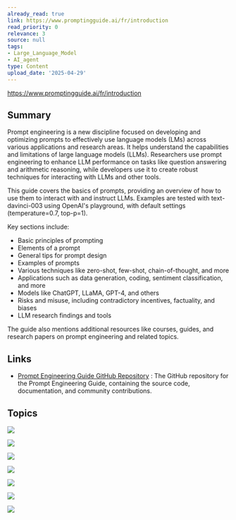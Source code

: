 ```yaml
---
already_read: true
link: https://www.promptingguide.ai/fr/introduction
read_priority: 0
relevance: 3
source: null
tags:
- Large_Language_Model
- AI_agent
type: Content
upload_date: '2025-04-29'
---
```


https://www.promptingguide.ai/fr/introduction
## Summary

Prompt engineering is a new discipline focused on developing and optimizing prompts to effectively use language models (LMs) across various applications and research areas. It helps understand the capabilities and limitations of large language models (LLMs). Researchers use prompt engineering to enhance LLM performance on tasks like question answering and arithmetic reasoning, while developers use it to create robust techniques for interacting with LLMs and other tools.

This guide covers the basics of prompts, providing an overview of how to use them to interact with and instruct LLMs. Examples are tested with text-davinci-003 using OpenAI's playground, with default settings (temperature=0.7, top-p=1).

Key sections include:
- Basic principles of prompting
- Elements of a prompt
- General tips for prompt design
- Examples of prompts
- Various techniques like zero-shot, few-shot, chain-of-thought, and more
- Applications such as data generation, coding, sentiment classification, and more
- Models like ChatGPT, LLaMA, GPT-4, and others
- Risks and misuse, including contradictory incentives, factuality, and biases
- LLM research findings and tools

The guide also mentions additional resources like courses, guides, and research papers on prompt engineering and related topics.
## Links

- [Prompt Engineering Guide GitHub Repository](https://github.com/dair-ai/Prompt-Engineering-Guide) : The GitHub repository for the Prompt Engineering Guide, containing the source code, documentation, and community contributions.

## Topics

![](topics/Concept/Chain%20of%20Thought%20CoT%20Reasoning)

![](topics/Concept/Zero%20shot%20Prompting)

![](topics/Concept/Few%20shot%20Prompting)

![](topics/Concept/Retrieval%20Augmented%20Generation%20RAG)

![](topics/Concept/Active%20Prompt)

![](topics/Concept/Prompt%20Engineering)

![](topics/Concept/ReAct)